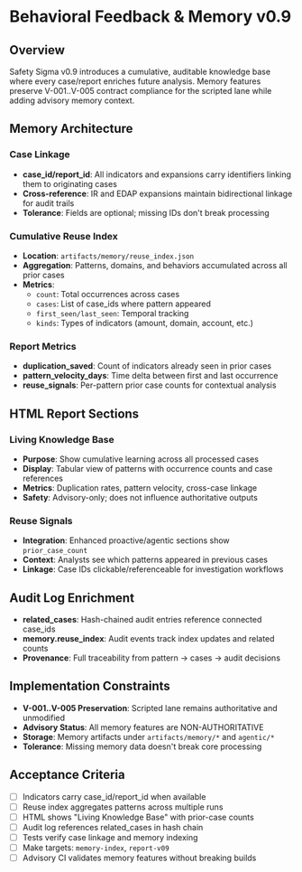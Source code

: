 # Behavioral Feedback & Memory v0.9

## Overview
Safety Sigma v0.9 introduces a cumulative, auditable knowledge base where every case/report enriches future analysis. Memory features preserve V-001..V-005 contract compliance for the scripted lane while adding advisory memory context.

## Memory Architecture

### Case Linkage
- **case_id/report_id**: All indicators and expansions carry identifiers linking them to originating cases
- **Cross-reference**: IR and EDAP expansions maintain bidirectional linkage for audit trails
- **Tolerance**: Fields are optional; missing IDs don't break processing

### Cumulative Reuse Index
- **Location**: `artifacts/memory/reuse_index.json`
- **Aggregation**: Patterns, domains, and behaviors accumulated across all prior cases
- **Metrics**: 
  - `count`: Total occurrences across cases
  - `cases`: List of case_ids where pattern appeared
  - `first_seen/last_seen`: Temporal tracking
  - `kinds`: Types of indicators (amount, domain, account, etc.)

### Report Metrics
- **duplication_saved**: Count of indicators already seen in prior cases
- **pattern_velocity_days**: Time delta between first and last occurrence
- **reuse_signals**: Per-pattern prior case counts for contextual analysis

## HTML Report Sections

### Living Knowledge Base
- **Purpose**: Show cumulative learning across all processed cases
- **Display**: Tabular view of patterns with occurrence counts and case references
- **Metrics**: Duplication rates, pattern velocity, cross-case linkage
- **Safety**: Advisory-only; does not influence authoritative outputs

### Reuse Signals
- **Integration**: Enhanced proactive/agentic sections show `prior_case_count`
- **Context**: Analysts see which patterns appeared in previous cases
- **Linkage**: Case IDs clickable/referenceable for investigation workflows

## Audit Log Enrichment
- **related_cases**: Hash-chained audit entries reference connected case_ids
- **memory.reuse_index**: Audit events track index updates and related counts
- **Provenance**: Full traceability from pattern → cases → audit decisions

## Implementation Constraints
- **V-001..V-005 Preservation**: Scripted lane remains authoritative and unmodified
- **Advisory Status**: All memory features are NON-AUTHORITATIVE
- **Storage**: Memory artifacts under `artifacts/memory/*` and `agentic/*`
- **Tolerance**: Missing memory data doesn't break core processing

## Acceptance Criteria
- [ ] Indicators carry case_id/report_id when available
- [ ] Reuse index aggregates patterns across multiple runs
- [ ] HTML shows "Living Knowledge Base" with prior-case counts
- [ ] Audit log references related_cases in hash chain
- [ ] Tests verify case linkage and memory indexing
- [ ] Make targets: `memory-index`, `report-v09`
- [ ] Advisory CI validates memory features without breaking builds